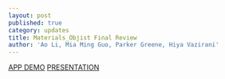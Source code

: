 ```yaml
---
layout: post
published: true
category: updates
title: Materials_Objist Final Review
author: 'Ao Li, Mia Ming Guo, Parker Greene, Hiya Vazirani'
---
```


[APP DEMO](https://drive.google.com/open?id=1npbcsOmKQ4KeyoE_pEZ2Y-IYAgwt3PDJ "APP DEMO")
[PRESENTATION](https://prezi.com/view/nkgtEyc9zlgfgGKUh17O/ "PRESENTATION")

